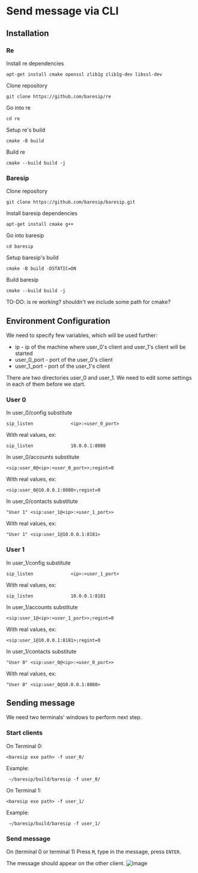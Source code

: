 # Send message via CLI

## Installation

### Re
Install re dependencies
```
apt-get install cmake openssl zlib1g zlib1g-dev libssl-dev
```
Clone repository
```
git clone https://github.com/baresip/re
```
Go into re
```
cd re
```
Setup re's build
```
cmake -B build
```
Build re
```
cmake --build build -j
```

### Baresip
Clone repository
```
git clone https://github.com/baresip/baresip.git
```
Install baresip dependencies
```
apt-get install cmake g++
```
Go into baresip
```
cd baresip
```
Setup baresip's build
```
cmake -B build -DSTATIC=ON
```
Build baresip
```
cmake --build build -j
```

TO-DO: is re working? shouldn't we include some path for cmake?

## Environment Configuration

 We need to specify few variables, which will be used further:
  - ip - ip of the machine where user_0's client and user_1's client will be started
  - user_0_port - port of the user_0's client
  - user_1_port - port of the user_1's client

There are two directories user_0 and user_1.
We need to edit some settings in each of them before we start.

### User 0
In user_0/config substitute 
```
sip_listen              <ip>:<user_0_port>
```
With real values, ex:
```
sip_listen              10.0.0.1:8080
```

In user_0/accounts substitute
```
<sip:user_0@<ip>:<user_0_port>>;regint=0
```
With real values, ex:
```
<sip:user_0@10.0.0.1:8080>;regint=0
```

In user_0/contacts substitute
```
"User 1" <sip:user_1@<ip>:<user_1_port>>
```
With real values, ex:
```
"User 1" <sip:user_1@10.0.0.1:8181>
```

### User 1
In user_1/config substitute 
```
sip_listen              <ip>:<user_1_port>
```
With real values, ex:
```
sip_listen              10.0.0.1:8181
```

In user_1/accounts substitute
```
<sip:user_1@<ip>:<user_1_port>>;regint=0
```
With real values, ex:
```
<sip:user_1@10.0.0.1:8181>;regint=0
```

In user_1/contacts substitute
```
"User 0" <sip:user_0@<ip>:<user_0_port>>
```
With real values, ex:
```
"User 0" <sip:user_0@10.0.0.1:8080>
```

## Sending message

We need two terminals' windows to perform next step.

### Start clients

On Terminal 0:
```
<baresip exe path> -f user_0/
```
Example:
```
 ~/baresip/build/baresip -f user_0/ 
```

On Terminal 1:
```
<baresip exe path> -f user_1/
```
Example:
```
 ~/baresip/build/baresip -f user_1/ 
```

### Send message
On (terminal 0 or terminal 1) Press `M`, type in the message, press `ENTER`.

The message should appear on the other client.
![image](https://github.com/KubaTaba1uga/python_baresip_bindings/assets/73971628/f0a0d225-6e2c-4f39-817d-1ee218302f95)


